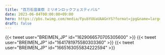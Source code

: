 ```yaml
---
title: "百万石音楽祭 ミリオンロックフェスティバル"
date: 2023-06-04T00:00:00+09:00
hero: https://pbs.twimg.com/media/FpubYUUaUAAGnYS?format=jpg&name=large
draft: false
---
```


{{< tweet user="BREIMEN_JP" id="1629066570705305600" >}}
{{< tweet user="BREIMEN_JP" id="1641781975580303360" >}}
{{< tweet user="BREIMEN_JP" id="1665163055834222594" >}}

